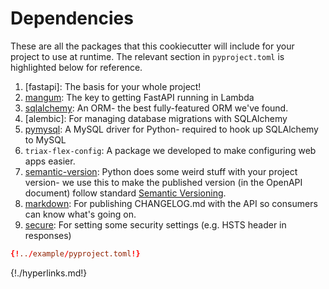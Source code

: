 # Dependencies
These are all the packages that this cookiecutter will include for your project to use at runtime. The relevant section 
in `pyproject.toml` is highlighted below for reference.

1. [fastapi]: The basis for your whole project!
1. [mangum]: The key to getting FastAPI running in Lambda
1. [sqlalchemy]: An ORM- the best fully-featured ORM we've found.
1. [alembic]: For managing database migrations with SQLAlchemy
1. [pymysql]: A MySQL driver for Python- required to hook up SQLAlchemy to MySQL
1. `triax-flex-config`: A package we developed to make configuring web apps easier.
1. [semantic-version]: Python does some weird stuff with your project version- we use this to make the published 
    version (in the OpenAPI document) follow standard [Semantic Versioning](https://semver.org/).
1. [markdown]: For publishing CHANGELOG.md with the API so consumers can know what's going on.
1. [secure]: For setting some security settings (e.g. HSTS header in responses)

```toml hl_lines="19 21 22 23 24 25 26 27 28"
{!../example/pyproject.toml!}
```

[mangum]: https://erm.github.io/mangum/introduction/
[sqlalchemy]: https://www.sqlalchemy.org/
[pymysql]: https://pymysql.readthedocs.io/en/latest/
[semantic-version]: https://python-semanticversion.readthedocs.io/en/latest/
[markdown]: https://python-markdown.github.io/
[secure]: https://secure.readthedocs.io/en/latest/
{!./hyperlinks.md!}
